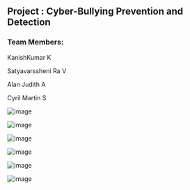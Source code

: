 <h2>Project : Cyber-Bullying Prevention and Detection</h2>
<h3>Team Members: </h3> 
<p>KanishKumar K</p>
<p>Satyavarssheni Ra V</p>
<p>Alan Judith A</p>
<p>Cyril Martin S</p>

![image](https://github.com/user-attachments/assets/b643f97c-65cd-4ef5-90a1-e1647461cb29)

![image](https://github.com/user-attachments/assets/0d6cf130-a826-4193-86ee-19396c5d8b68)

![image](https://github.com/user-attachments/assets/baff8b4d-b986-4eb0-8b81-500253a83e35)

![image](https://github.com/user-attachments/assets/00e0c24a-343f-4f4b-b106-1118ac4c5743)

![image](https://github.com/user-attachments/assets/fac04724-b706-4d79-b892-32cb6ee7ec41)

![image](https://github.com/user-attachments/assets/9184afd3-d209-4780-a706-19b8094ca2a5)
